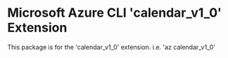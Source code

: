 Microsoft Azure CLI 'calendar_v1_0' Extension
==========================================

This package is for the 'calendar_v1_0' extension.
i.e. 'az calendar_v1_0'
